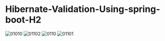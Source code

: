 # Hibernate-Validation-Using-spring-boot-H2
![01010](https://user-images.githubusercontent.com/98973818/159981466-4d560ba5-4b7f-4655-a7f9-3f7a9410fed1.png)
![01102](https://user-images.githubusercontent.com/98973818/159981476-b57c96dc-0434-4f80-befa-f3a3134c3250.png)
![0110](https://user-images.githubusercontent.com/98973818/159981480-eb5cf8a0-7ed3-4f89-b100-b54db602ed8e.png)
![01101](https://user-images.githubusercontent.com/98973818/159981483-db1b98e0-7c63-47ae-ae76-d1dd8ae4ff93.png)
